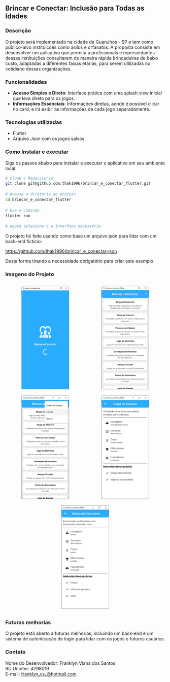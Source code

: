 ## Brincar e Conectar: Inclusão para Todas as Idades

### Descrição

O projeto será implementado na cidade de Guarulhos - SP e tem como público-alvo instituições como asilos e orfanatos. A proposta consiste em desenvolver um aplicativo que permita a profissionais e representantes dessas instituições consultarem de maneira rápida brincadeiras de baixo custo, adaptadas a diferentes faixas etárias, para serem utilizadas no cotidiano dessas organizações.

### Funcionalidades

- **Acesso Simples e Direto**: Interface prática com uma splash view inicial que leva direto para os jogos.
- **Informações Essenciais**: Informações diretas, aonde é possível clicar no card, e irá exibir as informações de cada jogo separadamente.

### Tecnologias utilizadas

- Flutter
- Arquivo Json com os jogos salvos.

### Como Instalar e executar

Siga os passos abaixo para instalar e executar o aplicativo em seu ambiente local:

```bash
# Clone o Repositório
git clone git@github.com:thak1996/brincar_e_conectar_flutter.git

# Acesse o diretório do projeto
cd brincar_e_conectar_flutter

# Use o comando
flutter run

# Agora selecione o a interface necessária.
```

O projeto foi feito usando como base um arquivo json para lidar com um back-end fictício:

<https://github.com/thak1996/brincar_e_conectar-json>

Desta forma tirando a necessidade obrigatório para criar este exemplo.

### Imagens do Projeto

<div style="display: flex; justify-content: space-around; flex-wrap: wrap;">
    <img src="/assets/readme/splash.jpeg" alt="Sort by Number" style="width: 150px; height: auto; margin: 10px;">
    <img src="/assets/readme/home_one.jpeg" alt="Not Found" style="width: 150px; height: auto; margin: 10px;">
    <img src="/assets/readme/home_two.jpeg" alt="Sort by Name" style="width: 150px; height: auto; margin: 10px;">
    <img src="/assets/readme/details_one.jpeg" alt="Home" style="width: 150px; height: auto; margin: 10px;">
    <img src="/assets/readme/details_two.jpeg" alt="Details" style="width: 150px; height: auto; margin: 10px;">
</div>

### Futuras melhorias

O projeto está aberto a futuras melhorias, incluindo um back-end e um sistema de autenticação de login para lidar com os jogos e futuros usuários.

### Contato

Nome do Desenvolvedor: Franklyn Viana dos Santos </br>
RU Uninter: 4298019 </br>
E-mail: <franklyn_vs_@hotmail.com> </br>
